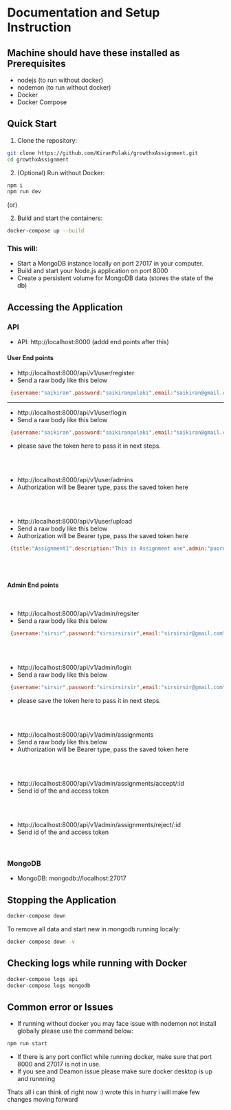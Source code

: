 # Documentation and Setup Instruction

## Machine should have these installed as Prerequisites

- nodejs (to run without docker)
- nodemon (to run without docker)
- Docker
- Docker Compose

## Quick Start

1. Clone the repository:

```bash
git clone https://github.com/KiranPolaki/growthxAssignment.git
cd growthxAssignment
```

2. (Optional) Run without Docker:

```bash
npm i
npm run dev
```

(or)

2. Build and start the containers:

```bash
docker-compose up --build
```

### This will:

- Start a MongoDB instance locally on port 27017 in your computer.
- Build and start your Node.js application on port 8000
- Create a persistent volume for MongoDB data (stores the state of the db)

## Accessing the Application

### API

- API: http://localhost:8000 (addd end points after this)

#### User End points

- http://localhost:8000/api/v1/user/register
- Send a raw body like this below

```javascript
 {username:"saikiran",password:"saikiranpolaki",email:"saikiran@gmail.com"}
```

<hr/>

- http://localhost:8000/api/v1/user/login
- Send a raw body like this below

```javascript
 {username:"saikiran",password:"saikiranpolaki",email:"saikiran@gmail.com"}
```

- please save the token here to pass it in next steps.

<br/>

<br/>

- http://localhost:8000/api/v1/user/admins
- Authorization will be Bearer type, pass the saved token here

<br/>

<br/>

- http://localhost:8000/api/v1/user/upload
- Send a raw body like this below
- Authorization will be Bearer type, pass the saved token here

```javascript
 {title:"Assignment1",description:"This is Assignment one",admin:"poorna"}
```

<br/>

<br/>

#### Admin End points

<br/>

- http://localhost:8000/api/v1/admin/regsiter
- Send a raw body like this below

```javascript
 {username:"sirsir",password:"sirsirsirsir",email:"sirsirsir@gmail.com"}
```

<br/>

<br/>

- http://localhost:8000/api/v1/admin/login
- Send a raw body like this below

```javascript
 {username:"sirsir",password:"sirsirsirsir",email:"sirsirsir@gmail.com"}
```

- please save the token here to pass it in next steps.

<br/>

<br/>

- http://localhost:8000/api/v1/admin/assignments
- Send a raw body like this below
- Authorization will be Bearer type, pass the saved token here

<br/>

<br/>

- http://localhost:8000/api/v1/admin/assignments/accept/:id
- Send id of the and access token

<br/>

<br/>

- http://localhost:8000/api/v1/admin/assignments/reject/:id
- Send id of the and access token

<br/>

### MongoDB

- MongoDB: mongodb://localhost:27017

## Stopping the Application

```bash
docker-compose down
```

To remove all data and start new in mongodb running locally:

```bash
docker-compose down -v
```

## Checking logs while running with Docker

```bash
docker-compose logs api
docker-compose logs mongodb
```

## Common error or Issues

- If running without docker you may face issue with nodemon not install globally please use the command below:

```bash
npm run start
```

- If there is any port conflict while running docker, make sure that port 8000 and 27017 is not in use.
- If you see and Deamon issue please make sure docker desktop is up and runnning

Thats all i can think of right now :) wrote this in hurry i will make few changes moving forward
